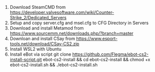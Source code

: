 1. Download SteamCMD from https://developer.valvesoftware.com/wiki/Counter-Strike_2/Dedicated_Servers
2. Setup and copy server.cfg and msel.cfg to CFG Directory in Servers
3. Download and install Metamod from https://www.sourcemm.net/downloads.php/?branch=master
4. Downloan and install CSay from https://www.esport-tools.net/download/CSay-CS2.zip
5. Install WSL2 with Ubuntu
6. Install eBot via script git clone https://github.com/Flegma/ebot-cs2-install-script.git ebot-cs2-install && cd ebot-cs2-install && chmod +x ebot-cs2-install.sh && ./ebot-cs2-install.sh
